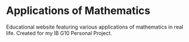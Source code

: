 # Applications of Mathematics
Educational website featuring various applications of mathematics in real life. 
Created for my IB G10 Personal Project. 
